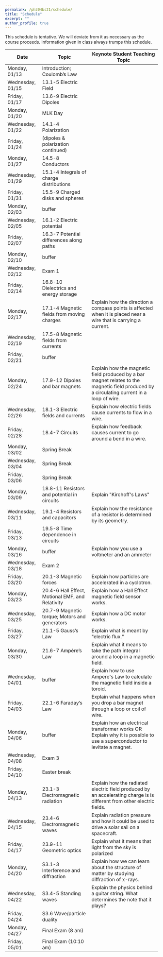 ```yaml
---
permalink: /ph304bs21/schedule/
title: "Schedule"
excerpt: ""
author_profile: true
---
```


This schedule is tentative. We will deviate from it as necessary as the course proceeds. Information given in class always trumps this schedule.

| Date             | Topic                                            | Keynote Student Teaching Topic                                                                                                             |
|------------------|--------------------------------------------------|--------------------------------------------------------------------------------------------------------------------------------------------|
| Monday, 01/13    | Introduction; Coulomb’s Law                      |                                                                                                                                            |
| Wednesday, 01/15 | 13.1-5 Electric Field                            |                                                                                                                                            |
| Friday, 01/17    | 13.6-9 Electric Dipoles                          |                                                                                                                                            |
| Monday, 01/20    | MLK Day                                          |                                                                                                                                            |
| Wednesday, 01/22 | 14.1-4 Polarization                              |                                                                                                                                            |
| Friday, 01/24    | (dipoles & polarization continued)               |                                                                                                                                            |
| Monday, 01/27    | 14.5-8 Conductors                                |                                                                                                                                            |
| Wednesday, 01/29 | 15.1-4 Integrals of charge distributions         |                                                                                                                                            |
| Friday, 01/31    | 15.5-9 Charged disks and spheres                 |                                                                                                                                            |
| Monday, 02/03    | buffer                                           |                                                                                                                                            |
| Wednesday, 02/05 | 16.1-2 Electric potential                        |                                                                                                                                            |
| Friday, 02/07    | 16.3-7 Potential differences along paths         |                                                                                                                                            |
| Monday, 02/10    | buffer                                           |                                                                                                                                            |
| Wednesday, 02/12 | Exam 1                                           |                                                                                                                                            |
| Friday, 02/14    | 16.8-10 Dielectrics and energy storage           |                                                                                                                                            |
| Monday, 02/17    | 17.1-4 Magnetic fields from moving charges       | Explain how the direction a compass points is affected when it is placed near a wire that is carrying a current.                           |
| Wednesday, 02/19 | 17.5-8 Magnetic fields from currents             |                                                                                                                                            |
| Friday, 02/21    | buffer                                           |                                                                                                                                            |
| Monday, 02/24    | 17.9-12 Dipoles and bar magnets                  | Explain how the magnetic field produced by a bar magnet relates to the magnetic field produced by a circulating current in a loop of wire.  |
| Wednesday, 02/26 | 18.1-3 Electric fields and currents              | Explain how electric fields cause currents to flow in a wire.                                                                              |
| Friday, 02/28    | 18.4-7 Circuits                                  | Explain how feedback causes current to go around a bend in a wire.                                                                          |
| Monday, 03/02    | Spring Break                                     |                                                                                                                                            |
| Wednesday, 03/04 | Spring Break                                     |                                                                                                                                            |
| Friday, 03/06    | Spring Break                                     |                                                                                                                                            |
| Monday, 03/09    | 18.8-11 Resistors and potential in circuits      | Explain "Kirchoff's Laws"                                                                                                                  |
| Wednesday, 03/11 | 19.1-4 Resistors and capacitors                  | Explain how the resistance of a resistor is determined by its geometry.                                                                    |
| Friday, 03/13    | 19.5-8 Time dependence in circuits               |                                                                                                                                            |
| Monday, 03/16    | buffer                                           | Explain how you use a voltmeter and an ammeter                                                                                             |
| Wednesday, 03/18 | Exam 2                                           |                                                                                                                                            |
| Friday, 03/20    | 20.1-3 Magnetic forces                           | Explain how particles are accelerated in a cyclotron.                                                                                      |
| Monday, 03/23    | 20.4-6 Hall Effect, Motional EMF, and Relativity | Explain how a Hall Effect magnetic field sensor works.                                                                                      |
| Wednesday, 03/25 | 20.7-9 Magnetic torque; Motors and generators    | Explain how a DC motor works.                                                                                                              |
| Friday, 03/27    | 21.1-5 Gauss’s Law                               | Explain what is meant by "electric flux."                                                                                                  |
| Monday, 03/30    | 21.6-7 Ampère’s Law                              | Explain what it means to take the path integral around a loop in a magnetic field.                                                         |
| Wednesday, 04/01 | buffer                                           | Explain how to use Ampere's Law to calculate the magnetic field inside a toroid.                                                           |
| Friday, 04/03    | 22.1-6 Faraday’s Law                             | Explain what happens when you drop a bar magnet through a loop or coil of wire.                                                            |
| Monday, 04/06    | buffer                                           | Explain how an electrical transformer works OR Explain why it is possible to use a superconductor to levitate a magnet.                    |
| Wednesday, 04/08 | Exam 3                                           |                                                                                                                                            |
| Friday, 04/10    | Easter break                                     |                                                                                                                                            |
| Monday, 04/13    | 23.1-3 Electromagnetic radiation                 | Explain how the radiated electric field produced by an accelerating charge is is different from other electric fields.                      |
| Wednesday, 04/15 | 23.4-6 Electromagnetic waves                     | Explain radiation pressure and how it could be used to drive a solar sail on a spacecraft.                                                 |
| Friday, 04/17    | 23.9-11 Geometric optics                         | Explain what it means that light from the sky is polarized                                                                                 |
| Monday, 04/20    | S3.1-3 Interference and diffraction              | Explain how we can learn about the structure of matter by studying diffraction of x-rays.                                                  |
| Wednesday, 04/22 | S3.4-5 Standing waves                            | Explain the physics behind a guitar string. What determines the note that it plays?                                                        |
| Friday, 04/24    | S3.6 Wave/particle duality                       |                                            |
| Monday, 04/27    | Final Exam (8 am)                                |                                                                                                                                            |
| Friday, 05/01    | Final Exam (10:10 am)                            |                                                                                                                                            |
